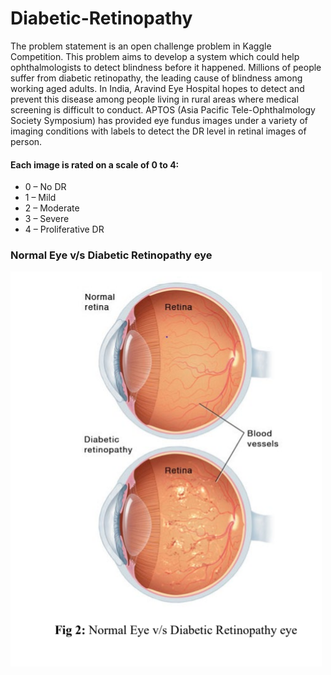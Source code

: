 # Diabetic-Retinopathy
The problem statement is an open challenge problem in Kaggle Competition. This problem aims to develop a system which could help ophthalmologists to detect blindness before it happened. Millions of people suffer from diabetic retinopathy, the leading cause of blindness among working aged adults. In India, Aravind Eye Hospital hopes to detect and prevent this disease among people living in rural areas where medical screening is difficult to conduct. APTOS (Asia Pacific Tele-Ophthalmology Society Symposium) has provided eye fundus
images under a variety of imaging conditions with labels to detect the DR level in retinal images of person. 

#### Each image is rated on a scale of 0 to 4:
* 0 – No DR
* 1 – Mild
* 2 – Moderate
* 3 – Severe
* 4 – Proliferative DR

### Normal Eye v/s Diabetic Retinopathy eye
![Normal Eye v/s Diabetic Retinopathy Eye](/Images/img.png)

